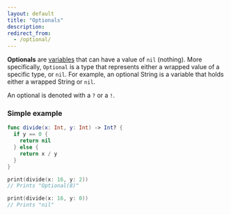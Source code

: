 ```yaml
---
layout: default
title: "Optionals"
description: 
redirect_from:
  - /optional/
---
```


**Optionals** are [variables](/variables) that can have a value of `nil` (nothing). More specifically, `Optional` is a type that represents either a wrapped value of a specific type, or `nil`. For example, an optional String is a variable that holds either a wrapped String or `nil`.

An optional is denoted with a `?` or a `!`.

### Simple example

```swift
func divide(x: Int, y: Int) -> Int? {
  if y == 0 {
    return nil
  } else {
    return x / y  
  }
}

print(divide(x: 16, y: 2))
// Prints "Optional(8)"

print(divide(x: 16, y: 0))
// Prints "nil"
```

